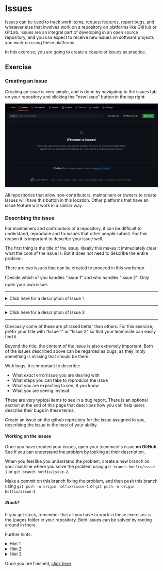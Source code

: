 # Issues

Issues can be used to track work items, request features, report bugs, and whatever else that involves work on a repository on platforms like GitHub or GitLab.
Issues are an integral part of developing in an open source repository, and you can expect to receive new issues on software projects you work on using these platforms.

In this exercise, you are going to create a couple of issues as practice.

## Exercise

### Creating an issue

Creating an issue is very simple, and is done by navigating to the issues tab on your repository and clicking the "new issue" button in the top right:

[![Issues tab](/images/issues.png)](images/issues.png)

All repositories that allow non-contributors, maintainers or owners to create issues will have this button in this location.
Other platforms that have an issue feature will work in a similar way.

### Describing the issue

For maintainers and contributors of a repository, it can be difficult to understand, reproduce and fix issues that other people submit.
For this reason it is important to describe your issue well.

The first thing is the title of the issue.
Ideally this makes it immediately clear what the core of the issue is.
But it does not need to describe the entire problem.


There are two issues that can be created to proceed in this workshop.

❗Decide which of you handles "issue 1" and who handles "issue 2".
Only open your own issue.

<hr>

<details>
<summary>Click here for a description of Issue 1</summary>

The first issue is that you added a contributing-to-a-repository page to the listing, but it's blank.
This is because the filename is missing its .md extension.

From the perspective of the user, all they know is that there is a page that looks like it has no content, so some ways to phrase this may be:

- missing content
- contributing-to-a-repository.md is missing content
- why can't I see the article
- contributing to repository page should be there but it isn't why

</details>

<hr>

<details>
<summary>Click here for a description of Issue 2</summary>

This second issue is that there ought to be a page on creating pull requests, but it's missing from the listing.
This is because the file listing has a # character at the start, and the website interprets it as a comment.

From the perspective of the user, they may have been told there would be a page with this content, but they can't see it.
Some ways they may phrase this are:

- missing article
- creating-pull-requests not showing in list
- where is the creating pull requests thing
- please add the pull requests page

</details>

<hr>

Obviously some of these are phrased better than others.
For this exercise, prefix your title with "Issue 1" or "Issue 2" so that your teammate can easily find it.

Beyond the title, the content of the issue is also extremely important.
Both of the issues described above can be regarded as bugs, as they imply something is missing that should be there.

With bugs, it is important to describe:
- What _exact_ error/issue you are dealing with
- What steps you can take to _reproduce_ the issue
- What you are expecting to see, if you know
- What you are seeing instead

These are very typical items to see in a bug report.
There is an optional section at the end of this page that describes how you can help users describe their bugs in these terms.

Create an issue on the github repository for the issue assigned to you, describing the issue to the best of your ability.

#### Working on the issues

Once you have created your issues, open your teammate's issue **on GitHub**.
See if you can understand the problem by looking at their description.

When you feel like you understand the problem, create a new branch on your machine where you solve the problem using `git branch hotfix/issue-1` or `git branch hotfix/issue-2`.

Make a commit on this branch fixing the problem, and then push this branch using `git push -u origin hotfix/issue-1` or `git push -u origin hotfix/issue-2`

##### Stuck?
If you get stuck, remember that all you have to work in these exercises is the /pages folder in your repository.
Both issues can be solved by rooting around in there.

Further hints:

<details>
<summary>Hint 1</summary>
Each line in listing.txt is a page that shows up as a link on the left side of the website.
</details>


<details>
<summary>Hint 2</summary>
A link to a page will show up regardless of whether a page with that file name exists
</details>


<details>
<summary>Hint 3</summary>
Remember that lines starting with a # are comments and are ignored by the website.
</details>

Once you are finished, [click here](index.html?page=creating-pull-requests.md)

